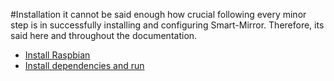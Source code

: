 #Installation
it cannot be said enough how crucial following every minor step is in successfully installing and configuring Smart-Mirror. Therefore, its said here and throughout the documentation.

   * [Install Raspbian](installing_raspbian.md)
   * [Install dependencies and run](install_dependencies.md)